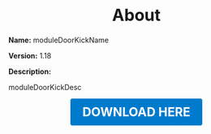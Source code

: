 <h1 style="text-align:center; font-size:2rem; font-weight:bold;">About</h1>

**Name:**
moduleDoorKickName

**Version:**
1.18

**Description:**

moduleDoorKickDesc




<p align="center"><a href="https://github.com/LiliaFramework/Modules/raw/refs/heads/gh-pages/doorkick.zip" style="display:inline-block;padding:12px 24px;font-size:1.5rem;font-weight:bold;text-decoration:none;color:#fff;background-color:var(--md-primary-fg-color,#007acc);border-radius:4px;">DOWNLOAD HERE</a></p>